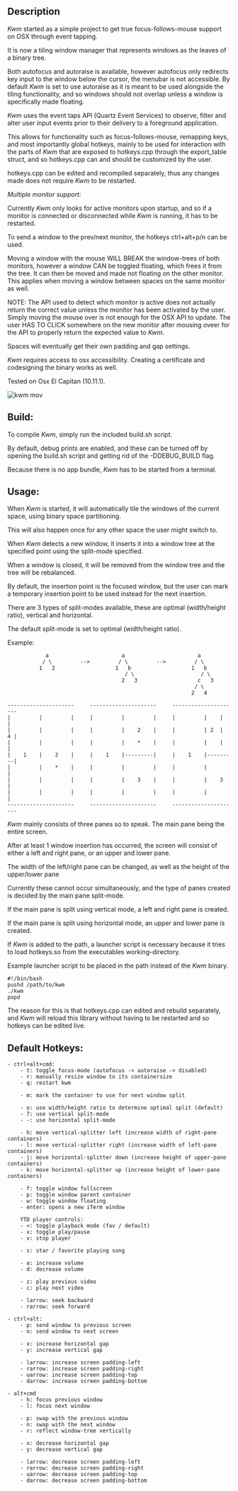 ## Description

*Kwm* started as a simple project to get true focus-follows-mouse support on OSX through event tapping.

It is now a tiling window manager that represents windows as the leaves of a binary tree.

Both autofocus and autoraise is available, however autofocus only redirects key input to the window below the cursor,
the menubar is not accessible. By default *Kwm* is set to use autoraise as it is meant to be used alongside
the tiling functionality, and so windows should not overlap unless a window is specifically made floating.

*Kwm* uses the event taps API (Quartz Event Services) to observe, filter and alter user input events
prior to their delivery to a foreground application.

This allows for functionality such as focus-follows-mouse, remapping keys, and most importantly 
global hotkeys, mainly to be used for interaction with the parts of *Kwm* that are exposed to hotkeys.cpp
through the export_table struct, and so hotkeys.cpp can and should be customized by the user.

hotkeys.cpp can be edited and recompiled separately, thus any changes made does not require *Kwm* to be restarted.

*Multiple monitor support:*

Currently *Kwm* only looks for active monitors upon startup, and so if a monitor is connected or disconnected
while *Kwm* is running, it has to be restarted.
    
To send a window to the prev/next monitor, the hotkeys ctrl+alt+p/n can be used. 

Moving a window with the mouse WILL BREAK the window-trees of both monitors, however a window CAN be toggled
floating, which frees it from the tree. It can then be moved and made not floating on the other monitor.
This applies when moving a window between spaces on the same monitor as well.

NOTE: The API used to detect which monitor is active does not actually return the correct value unless
the monitor has been activated by the user. Simply moving the mouse over is not enough for the OSX API
to update. The user HAS TO CLICK somewhere on the new monitor after mousing oveer for the API to properly
return the expected value to *Kwm*.

Spaces will eventually get their own padding and gap settings.

*Kwm* requires access to osx accessibility.  Creating a certificate and codesigning the binary works as well.

Tested on Osx El Capitan (10.11.1).

![kwm mov](https://cloud.githubusercontent.com/assets/6175959/11498553/6ccedee6-9820-11e5-8830-96e0bf19b4f2.gif)

## Build:

To compile *Kwm*, simply run the included build.sh script.

By default, debug prints are enabled, and these can be turned off by opening the build.sh script and
getting rid of the -DDEBUG_BUILD flag.

Because there is no app bundle, *Kwm* has to be started from a terminal.

## Usage:

When *Kwm* is started, it will automatically tile the windows of the current space, using binary space partitioning.

This will also happen once for any other space the user might switch to.

When *Kwm* detects a new window, it inserts it into a window tree at the specified point using the split-mode
specified.

When a window is closed, it will be removed from the window tree and the tree will be rebalanced.

By default, the insertion point is the focused window, but the user can mark a temporary insertion point to be
used instead for the next insertion.

There are 3 types of split-modes available, these are optimal (width/height ratio), vertical and horizontal.

The default split-mode is set to optimal (width/height ratio).

Example:

```
            a                       a                       a
           / \         -->         / \         -->         / \    
          1   2                   1   b                   1   b
                                     / \                     / \
                                    2   3                   c   3
                                                           / \
                                                          2   4

---------------------     ---------------------     --------------------- 
|         |         |     |         |         |     |         |    |    |
|         |         |     |         |    2    |     |         | 2  |  4 |
|         |         |     |         |    *    |     |         |    |    |
|    1    |    2    |     |    1    |---------|     |    1    |---------|
|         |    *    |     |         |         |     |         |         |
|         |         |     |         |    3    |     |         |    3    |
|         |         |     |         |         |     |         |         |
---------------------     ---------------------     ---------------------

```

*Kwm* mainly consists of three panes so to speak. The main pane being the entire screen.

After at least 1 window insertion has occurred, the screen will consist of either a left and right pane,
or an upper and lower pane.

The width of the left/right pane can be changed, as well as the height of the upper/lower pane

Currently these cannot occur simultaneously, and the type of panes created is decided by the main pane split-mode.

If the main pane is split using vertical mode, a left and right pane is created.

If the main pane is split using horizontal mode, an upper and lower pane is created.

If *Kwm* is added to the path, a launcher script is necessary
because it tries to load hotkeys.so from the executables working-directory.

Example launcher script to be placed in the path instead of the *Kwm* binary.

    #!/bin/bash
    pushd /path/to/kwm
    ./kwm
    popd

The reason for this is that hotkeys.cpp can edited and rebuild separately,
and *Kwm* will reload this library without having to be restarted and so
hotkeys can be edited live.

## Default Hotkeys:
    - ctrl+alt+cmd:
        - t: toggle focus-mode (autofocus -> autoraise -> disabled)
        - r: manually resize window to its containersize
        - q: restart kwm

        - m: mark the container to use for next window split

        - o: use width/height ratio to determine optimal split (default)
        - 7: use vertical split-mode
        - -: use horizontal split-mode

        - h: move vertical-splitter left (increase width of right-pane containers)
        - l: move vertical-splitter right (increase width of left-pane containers)
        - j: move horizontal-splitter down (increase height of upper-pane containers)
        - k: move horizontal-splitter up (increase height of lower-pane containers)

        - f: toggle window fullscreen
        - p: toggle window parent container
        - w: toggle window floating
        - enter: opens a new iTerm window

        YTD player controls:
        - <: toggle playback mode (fav / default)
        - x: toggle play/pause
        - v: stop player

        - s: star / favorite playing song

        - a: increase volume
        - d: decrease volume
        
        - z: play previous video
        - c: play next video

        - larrow: seek backward
        - rarrow: seek forward

    - ctrl+alt:
        - p: send window to previous screen
        - n: send window to next screen

        - x: increase horizontal gap
        - y: increase vertical gap

        - larrow: increase screen padding-left 
        - rarrow: increase screen padding-right 
        - uarrow: increase screen padding-top 
        - darrow: increase screen padding-bottom 

    - alt+cmd
        - h: focus previous window
        - l: focus next window

        - p: swap with the previous window
        - n: swap with the next window
        - r: reflect window-tree vertically

        - x: decrease horizontal gap
        - y: decrease vertical gap

        - larrow: decrease screen padding-left 
        - rarrow: decrease screen padding-right 
        - uarrow: decrease screen padding-top 
        - darrow: decrease screen padding-bottom 
